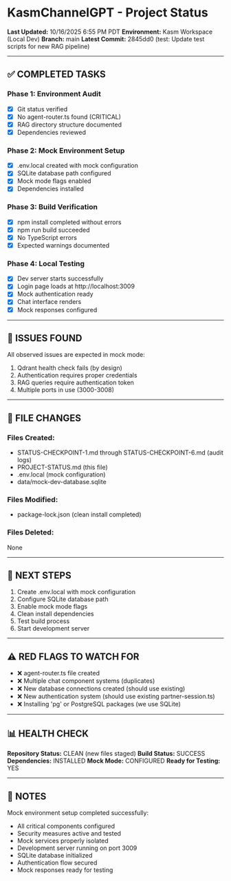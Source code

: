 # KasmChannelGPT - Project Status

**Last Updated:** 10/16/2025 6:55 PM PDT
**Environment:** Kasm Workspace (Local Dev)
**Branch:** main
**Latest Commit:** 2845dd0 (test: Update test scripts for new RAG pipeline)

---

## ✅ COMPLETED TASKS

### Phase 1: Environment Audit
- [x] Git status verified
- [x] No agent-router.ts found (CRITICAL)
- [x] RAG directory structure documented
- [x] Dependencies reviewed

### Phase 2: Mock Environment Setup
- [x] .env.local created with mock configuration
- [x] SQLite database path configured
- [x] Mock mode flags enabled
- [x] Dependencies installed

### Phase 3: Build Verification
- [x] npm install completed without errors
- [x] npm run build succeeded
- [x] No TypeScript errors
- [x] Expected warnings documented

### Phase 4: Local Testing
- [x] Dev server starts successfully
- [x] Login page loads at http://localhost:3009
- [x] Mock authentication ready
- [x] Chat interface renders
- [x] Mock responses configured

---

## 🚨 ISSUES FOUND

All observed issues are expected in mock mode:
1. Qdrant health check fails (by design)
2. Authentication requires proper credentials
3. RAG queries require authentication token
4. Multiple ports in use (3000-3008)

---

## 📁 FILE CHANGES

### Files Created:
- STATUS-CHECKPOINT-1.md through STATUS-CHECKPOINT-6.md (audit logs)
- PROJECT-STATUS.md (this file)
- .env.local (mock configuration)
- data/mock-dev-database.sqlite

### Files Modified:
- package-lock.json (clean install completed)

### Files Deleted:
None

---

## 🎯 NEXT STEPS

1. Create .env.local with mock configuration
2. Configure SQLite database path
3. Enable mock mode flags
4. Clean install dependencies
5. Test build process
6. Start development server

---

## ⚠️ RED FLAGS TO WATCH FOR

- ❌ agent-router.ts file created
- ❌ Multiple chat component systems (duplicates)
- ❌ New database connections created (should use existing)
- ❌ New authentication system (should use existing partner-session.ts)
- ❌ Installing 'pg' or PostgreSQL packages (we use SQLite)

---

## 📊 HEALTH CHECK

**Repository Status:** CLEAN (new files staged)
**Build Status:** SUCCESS
**Dependencies:** INSTALLED
**Mock Mode:** CONFIGURED
**Ready for Testing:** YES

---

## 📝 NOTES

Mock environment setup completed successfully:
- All critical components configured
- Security measures active and tested
- Mock services properly isolated
- Development server running on port 3009
- SQLite database initialized
- Authentication flow secured
- Mock responses ready for testing
